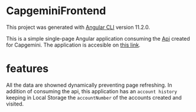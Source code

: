 # CapgeminiFrontend

This project was generated with [Angular CLI](https://github.com/angular/angular-cli) version 11.2.0.

This is a simple single-page Angular application consuming the [Api](https://github.com/SylvainDurant/Capgemini) created for Capgemini. The application is accesible on [this link](https://capgemini-frontend.herokuapp.com/).

# features

All the data are showned dynamically preventing page refreshing. In addition of consuming the api, this application has an `account history` keeping in Local Storage the `accountNumber` of the accounts created and visited. 
